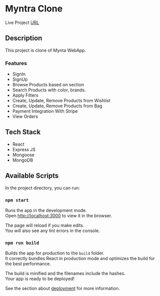 # Myntra Clone

Live Project [URL](https://myntra-ui.vercel.app/)


## Description

This project is clone of Mynta WebApp.

### Features

- SignIn
- SignUp
- Browse Products based on section
- Search Products with color, brands.
- Apply Filters
- Create, Update, Remove Products from Wishlist
- Create, Update, Remove Products from Bag
- Payment Integration With Stripe
- View Orders

## Tech Stack

- React
- Express JS
- Mongoose
- MongoDB

## Available Scripts

In the project directory, you can run:

### `npm start`

Runs the app in the development mode.\
Open [http://localhost:3000](http://localhost:3000) to view it in the browser.

The page will reload if you make edits.\
You will also see any lint errors in the console.

### `npm run build`

Builds the app for production to the `build` folder.\
It correctly bundles React in production mode and optimizes the build for the best performance.

The build is minified and the filenames include the hashes.\
Your app is ready to be deployed!

See the section about [deployment](https://facebook.github.io/create-react-app/docs/deployment) for more information.
